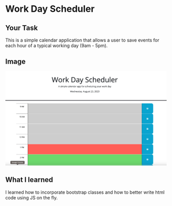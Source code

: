 # Work Day Scheduler

## Your Task

This is a simple calendar application that allows a user to save events for each hour of a typical working day (9am - 5pm).

## Image

<img src="./assets/images/Screenshot 2023-08-23 at 1.37.26 PM.png">


## What I learned

I learned how to incorporate bootstrap classes and how to better write html code using JS on the fly.